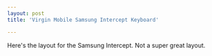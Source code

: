 ```yaml
---
layout: post
title: 'Virgin Mobile Samsung Intercept Keyboard'

---
```


Here's the layout for the Samsung Intercept. Not a super great layout.
